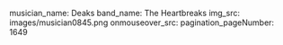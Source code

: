 musician_name: Deaks
band_name: The Heartbreaks
img_src: images/musician0845.png
onmouseover_src: 
pagination_pageNumber: 1649